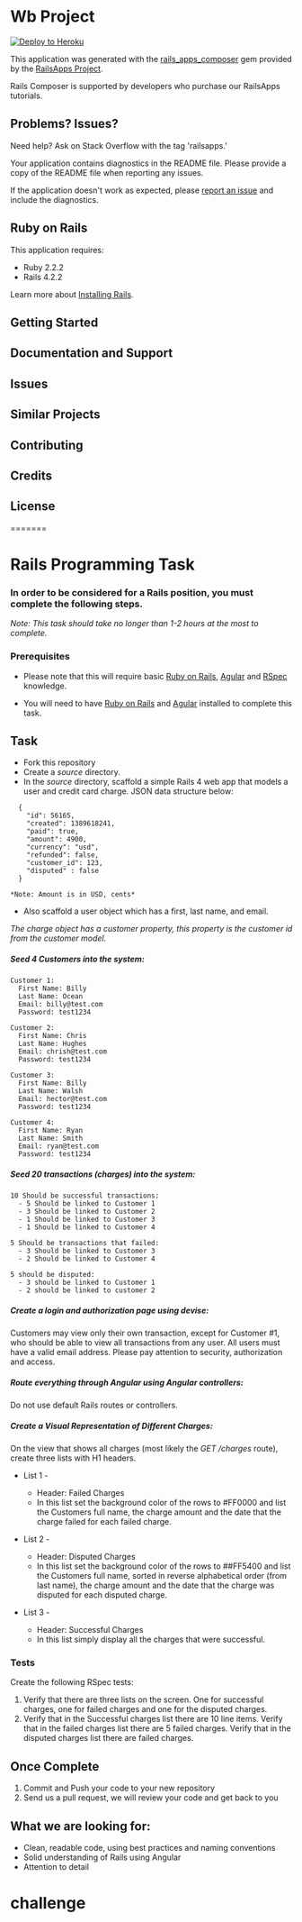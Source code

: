 
Wb Project
================

[![Deploy to Heroku](https://www.herokucdn.com/deploy/button.png)](https://heroku.com/deploy)

This application was generated with the [rails_apps_composer](https://github.com/RailsApps/rails_apps_composer) gem
provided by the [RailsApps Project](http://railsapps.github.io/).

Rails Composer is supported by developers who purchase our RailsApps tutorials.

Problems? Issues?
-----------

Need help? Ask on Stack Overflow with the tag 'railsapps.'

Your application contains diagnostics in the README file. Please provide a copy of the README file when reporting any issues.

If the application doesn't work as expected, please [report an issue](https://github.com/RailsApps/rails_apps_composer/issues)
and include the diagnostics.

Ruby on Rails
-------------

This application requires:

- Ruby 2.2.2
- Rails 4.2.2

Learn more about [Installing Rails](http://railsapps.github.io/installing-rails.html).

Getting Started
---------------

Documentation and Support
-------------------------

Issues
-------------

Similar Projects
----------------

Contributing
------------

Credits
-------

License
-------
=======
# Rails Programming Task

### In order to be considered for a Rails position, you must complete the following steps.

*Note: This task should take no longer than 1-2 hours at the most to complete.*


### Prerequisites

- Please note that this will require basic [Ruby on Rails](http://rubyonrails.org/), [Agular](https://angularjs.org/) and [RSpec](http://rspec.info/) knowledge. 

- You will need to have [Ruby on Rails](http://www.rubyonrails.org/) and [Agular](https://angularjs.org/) installed to complete this task. 


## Task

- Fork this repository
- Create a *source* directory.
- In the *source* directory, scaffold a simple Rails 4 web app that models a user and credit card charge. JSON data structure below: 

```
  {
    "id": 56165,
    "created": 1389618241,
    "paid": true,
    "amount": 4900,
    "currency": "usd",
    "refunded": false,
    "customer_id": 123,
    "disputed" : false
  }
```

    *Note: Amount is in USD, cents*

- Also scaffold a user object which has a first, last name, and email. 

*The charge object has a customer property, this property is the customer id from the customer model.*

##### Seed 4 Customers into the system:


    Customer 1: 
      First Name: Billy 
      Last Name: Ocean
      Email: billy@test.com
      Password: test1234

    Customer 2: 
      First Name: Chris
      Last Name: Hughes
      Email: chrish@test.com
      Password: test1234

    Customer 3: 
      First Name: Billy 
      Last Name: Walsh
      Email: hector@test.com
      Password: test1234

    Customer 4: 
      First Name: Ryan
      Last Name: Smith
      Email: ryan@test.com
      Password: test1234


  
##### Seed 20 transactions (charges) into the system:

    10 Should be successful transactions:
      - 5 Should be linked to Customer 1
      - 3 Should be linked to Customer 2
      - 1 Should be linked to Customer 3
      - 1 Should be linked to Customer 4
    
    5 Should be transactions that failed:
      - 3 Should be linked to Customer 3
      - 2 Should be linked to Customer 4
    
    5 should be disputed:
      - 3 should be linked to Customer 1
      - 2 should be linked to customer 2


##### Create a login and authorization page using devise:  

Customers may view only their own transaction, except for Customer #1, who should be able to view all transactions from any user.  All users must have a valid email address.  Please pay attention to security, authorization and access. 



##### Route everything through Angular using Angular controllers:

Do not use default Rails routes or controllers.  


##### Create a Visual Representation of Different Charges:

On the view that shows all charges (most likely the *GET /charges* route), create three lists with H1 headers. 

- List 1 - 
  - Header: Failed Charges
  - In this list set the background color of the rows to #FF0000 and list the Customers full name, the charge amount and the date that the charge failed for each failed charge. 

- List 2 - 
  - Header: Disputed Charges
  - In this list set the background color of the rows to ##FF5400 and list the Customers full name, sorted in reverse alphabetical order (from last name), the charge amount and the date that the charge was disputed for each disputed charge. 


- List 3 - 
  - Header: Successful Charges
  - In this list simply display all the charges that were successful. 


### Tests

Create the following RSpec tests:

  1.  Verify that there are three lists on the screen. One for successful charges, one for failed charges and one for the disputed charges. 
  2.  Verify that in the Successful charges list there are 10 line items. Verify that in the failed charges list there are 5 failed charges. Verify that in the disputed charges list there are failed charges. 


## Once Complete
1. Commit and Push your code to your new repository
2. Send us a pull request, we will review your code and get back to you


## What we are looking for:
-	Clean, readable code, using  best practices and naming conventions
-	Solid understanding of Rails using Angular
-	Attention to detail

# challenge
